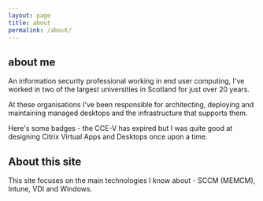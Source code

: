```yaml
---
layout: page
title: about
permalink: /about/
---
```


## about me

An information security professional working in end user computing, I've worked in two of the largest universities in Scotland for just over 20 years.

At these organisations I've been responsible for architecting, deploying and maintaining managed desktops and the infrastructure that supports them. 

Here's some badges - the CCE-V has expired but I was quite good at designing Citrix Virtual Apps and Desktops once upon a time. 

<div data-iframe-width="150" data-iframe-height="270" data-share-badge-id="30241e52-262f-49bd-b1c2-c7f6f5d81ab1" data-share-badge-host="https://www.youracclaim.com"></div><script type="text/javascript" async src="//cdn.youracclaim.com/assets/utilities/embed.js"></script>

<div data-iframe-width="150" data-iframe-height="270" data-share-badge-id="f20fcc53-ddc7-4672-b2ff-4c0e20b91585" data-share-badge-host="https://www.youracclaim.com"></div><script type="text/javascript" async src="//cdn.youracclaim.com/assets/utilities/embed.js"></script>

<div data-iframe-width="150" data-iframe-height="270" data-share-badge-id="142707d0-50a5-4e1d-b3ba-20b86a57a265" data-share-badge-host="https://www.youracclaim.com"></div><script type="text/javascript" async src="//cdn.youracclaim.com/assets/utilities/embed.js"></script>

## About this site

This site focuses on the main technologies I know about - SCCM (MEMCM), Intune, VDI and Windows. 


